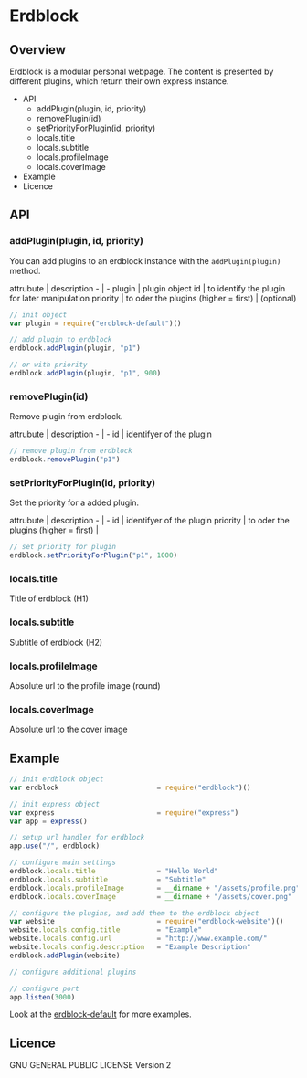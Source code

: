 # Erdblock


## Overview


Erdblock is a modular personal webpage. The content is presented by different plugins, which return their own express instance.

-	API
	-	addPlugin(plugin, id, priority)
	-	removePlugin(id)
	-	setPriorityForPlugin(id, priority)
	-	locals.title
	-	locals.subtitle
	-	locals.profileImage
	-	locals.coverImage
-	Example
-	Licence

## API


### addPlugin(plugin, id, priority)

You can add plugins to an erdblock instance with the `addPlugin(plugin)` method.

attrubute | description - | - plugin | plugin object id | to identify the plugin for later manipulation priority | to oder the plugins (higher = first) | (optional)

```javascript
// init object
var plugin = require("erdblock-default")()

// add plugin to erdblock
erdblock.addPlugin(plugin, "p1")

// or with priority
erdblock.addPlugin(plugin, "p1", 900)
```

### removePlugin(id)

Remove plugin from erdblock.

attrubute | description - | - id | identifyer of the plugin

```javascript
// remove plugin from erdblock
erdblock.removePlugin("p1")
```

### setPriorityForPlugin(id, priority)

Set the priority for a added plugin.

attrubute | description - | - id | identifyer of the plugin priority | to oder the plugins (higher = first) |

```javascript
// set priority for plugin
erdblock.setPriorityForPlugin("p1", 1000)
```

### locals.title

Title of erdblock (H1)

### locals.subtitle

Subtitle of erdblock (H2)

### locals.profileImage

Absolute url to the profile image (round)

### locals.coverImage

Absolute url to the cover image

## Example


```javascript
// init erdblock object
var erdblock                        = require("erdblock")()

// init express object
var express                         = require("express")
var app = express()

// setup url handler for erdblock
app.use("/", erdblock)

// configure main settings
erdblock.locals.title               = "Hello World"
erdblock.locals.subtitle            = "Subtitle"
erdblock.locals.profileImage        = __dirname + "/assets/profile.png"
erdblock.locals.coverImage          = __dirname + "/assets/cover.png"

// configure the plugins, and add them to the erdblock object
var website                         = require("erdblock-website")()
website.locals.config.title         = "Example"
website.locals.config.url           = "http://www.example.com/"
website.locals.config.description   = "Example Description"
erdblock.addPlugin(website)

// configure additional plugins

// configure port
app.listen(3000)
```

Look at the [erdblock-default](https://github.com/erdblock/erdblock-default) for more examples.


## Licence


GNU GENERAL PUBLIC LICENSE Version 2
